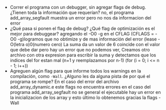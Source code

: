 - Correr el programa con un debugger, sin agregar flags de
debug. ¿Tienen toda la información que requerían?
no,  el programa add_array_segfault muestra un error pero no nos da informacion del error
- ¿Qué pasa si ponen el flag de debug? ¿Qué flag de optimización es el
mejor para debuggear?
agregando el -O0 -g en el CFLAG (CFLAGS = -O0 -g)logramos que no obtimize y de mas información del error
(lease -O(letra o)0(numero cero)
La suma da un valor de 6 coincide con el valor que debe dar pero hay un error que no podemos ver,
Creamos otro archivo con otra expresion para escribir la suma y detectamos que los indices del for estan mal (n+1 y reemplazamos por n-1)
(for (i = 0; i <= n - 1; i++)) 
- Agreguen algún flag para que informe todos los warnings en la
compilación, como `-Wall`. ¿Alguno les da alguna pista de por qué el
programa se rompe?
En el caso del error del archivo add_array_dynamic.e este flags no encuentra errores
en el caso del programa add_array_segfault  no se general el ejecutable hay un error en la inicializacion de los array 
y esto último lo obtenemos gracias la flags -Wall
